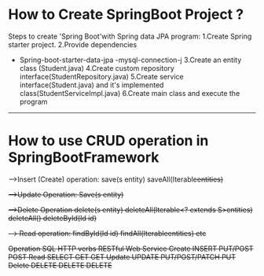# How to Create SpringBoot Project ?
Steps to create 'Spring Boot'with Spring data JPA program:
1.Create Spring starter project.
2.Provide dependencies
 - Spring-boot-starter-data-jpa
 -mysql-connection-j
3.Create an entity class (Student.java)
4.Create custom repository interface(StudentRepository.java)
5.Create service interface(Student.java) and it's implemented class(StudentServiceImpl.java)
6.Create main class and execute the program

--------------------------
# How to use CRUD operation in SpringBootFramework
-->Insert (Create) operation:
   save(s entity)
   saveAll(Iterable<s>entities)
   
-->Update Operation:
  Save(s entity)
  
-->Delete Operation
  delete(s entity)
  deleteAll(Iterable<? extends S>entities)
  deleteAll()
  deleteById(Id id)
  
--> Read operation:
   findById(Id id)
   findAll(Iterable<s>entities) etc
   
   
Operation	SQL	   HTTP verbs	  RESTful Web Service
Create	  INSERT	PUT/POST	   POST
Read	  SELECT	GET	           GET
Update	  UPDATE	PUT/POST/PATCH PUT
Delete	  DELETE	DELETE	       DELETE

  

